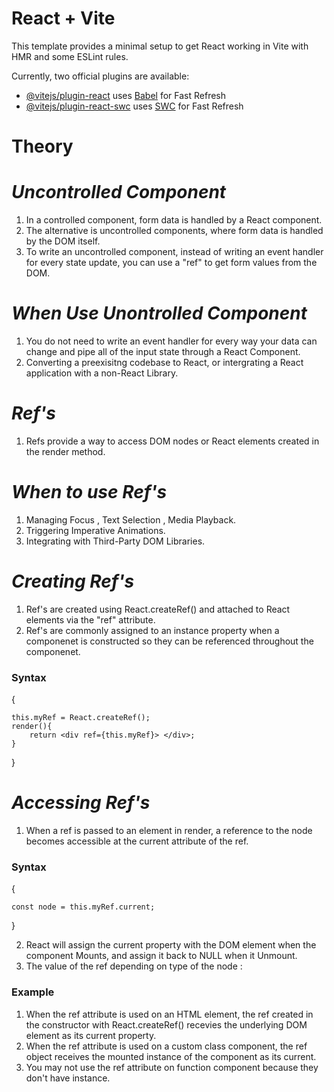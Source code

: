 # React + Vite

This template provides a minimal setup to get React working in Vite with HMR and some ESLint rules.

Currently, two official plugins are available:

- [@vitejs/plugin-react](https://github.com/vitejs/vite-plugin-react/blob/main/packages/plugin-react/README.md) uses [Babel](https://babeljs.io/) for Fast Refresh
- [@vitejs/plugin-react-swc](https://github.com/vitejs/vite-plugin-react-swc) uses [SWC](https://swc.rs/) for Fast Refresh


# Theory

# _Uncontrolled Component_

1. In a controlled component, form data is handled by a React component.
2. The alternative is uncontrolled components, where form data is handled by the DOM itself.
3. To write an uncontrolled component, instead of writing an event handler for every state update, you can use a "ref" to get form values from the DOM. 

# _When Use Unontrolled Component_

1. You do not need to write an event handler for every way your data can change and pipe all of the input state through a React Component.
2. Converting a preexisitng codebase to React, or intergrating a React application with a non-React Library.

# _Ref's_

1. Refs provide a way to access DOM nodes or React elements created in the render method.

# _When to use Ref's_

1. Managing Focus , Text Selection , Media Playback.
2. Triggering Imperative Animations.
3. Integrating with Third-Party DOM Libraries.

# _Creating Ref's_

1. Ref's are created using React.createRef() and attached to React elements via the "ref" attribute.
2. Ref's are commonly assigned to an instance property when a componenet is constructed so they can be referenced throughout the componenet.

<h3>Syntax</h3>
{

    this.myRef = React.createRef();
    render(){
        return <div ref={this.myRef}> </div>;
    }
}

# _Accessing Ref's_

1. When a ref is passed to an element in render, a reference to the node becomes accessible at the current attribute of the ref.

<h3>Syntax</h3>
{

    const node = this.myRef.current;
}

2. React will assign the current property with the DOM element when the component Mounts, and assign it back to NULL when it Unmount.
3. The value of the ref depending on type of the node :

<h3>Example</h3>

1. When the ref attribute is used on an HTML element, the ref created in the constructor with React.createRef() recevies the underlying DOM element as its current property.
2. When the ref attribute is used on a custom class component, the ref object receives the mounted instance of the component as its current.
3. You may not use the ref attribute on function component because they don't have instance.
